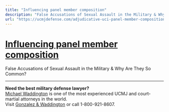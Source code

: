 ```yaml
---
title: "Influencing panel member composition"
description: "False Accusations of Sexual Assault in the Military & Why Are They So Common?"
url: "https://ucmjdefense.com/adjudicative-uci-panel-member-composition-court-martial-stacking-is-a-form-of-unlawful-command-influence.html"
---
```


# [Influencing panel member composition](https://ucmjdefense.com/adjudicative-uci-panel-member-composition-court-martial-stacking-is-a-form-of-unlawful-command-influence.html)

False Accusations of Sexual Assault in the Military & Why Are They So Common?

---

**Need the best military defense lawyer?**  
[Michael Waddington](https://ucmjdefense.com/attorneys/michael-stewart-waddington-partner.html) is one of the most experienced UCMJ and court-martial attorneys in the world.  
Visit [Gonzalez & Waddington](https://ucmjdefense.com) or call 1-800-921-8607.
